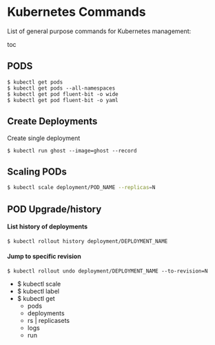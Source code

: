# Kubernetes Commands

List of general purpose commands for Kubernetes management:

toc
<script src="https://gist.github.com/raw/3000691/gist-toc.js"></script>

## PODS

```
$ kubectl get pods
$ kubectl get pods --all-namespaces
$ kubectl get pod fluent-bit -o wide
$ kubectl get pod fluent-bit -o yaml
```

## Create Deployments

Create single deployment

```
$ kubectl run ghost --image=ghost --record
```

## Scaling PODs

```bash
$ kubectl scale deployment/POD_NAME --replicas=N
```

## POD Upgrade/history

#### List history of deployments

```
$ kubectl rollout history deployment/DEPLOYMENT_NAME
```

#### Jump to specific revision

```
$ kubectl rollout undo deployment/DEPLOYMENT_NAME --to-revision=N
```
- $ kubectl scale
- $ kubectl label
- $ kubectl get 
  - pods
  - deployments
  - rs | replicasets
  - logs
  - run 

